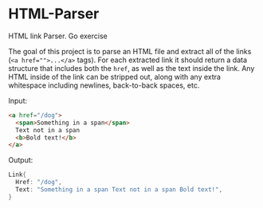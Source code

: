# HTML-Parser
HTML link Parser. Go exercise

The goal of this project is to parse an HTML file and extract all of the links (`<a href="">...</a>` tags). For each extracted link it should return a data structure that includes both the `href`, as well as the text inside the link. Any HTML inside of the link can be stripped out, along with any extra whitespace including newlines, back-to-back spaces, etc.

Input: 

```html
<a href="/dog">
  <span>Something in a span</span>
  Text not in a span
  <b>Bold text!</b>
</a>
```

Output:

```go
Link{
  Href: "/dog",
  Text: "Something in a span Text not in a span Bold text!",
}
```
